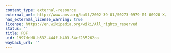 ```yaml
---
content_type: external-resource
external_url: http://www.ams.org/bull/2002-39-01/S0273-0979-01-00920-X/S0273-0979-01-00920-X.pdf
has_external_license_warning: true
license: https://en.wikipedia.org/wiki/All_rights_reserved
status: ''
title: PDF
uid: 1997ddd8-b532-444f-b403-54cf235262ca
wayback_url: ''
---
```

